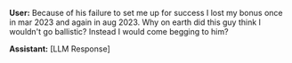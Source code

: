 **User:**
Because of his failure to set me up for success I lost my bonus once in mar 2023 and again in aug 2023. Why on earth did this guy think I wouldn't go ballistic? Instead I would come begging to him?

**Assistant:**
[LLM Response]

